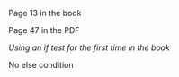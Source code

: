 Page 13 in the book

Page 47 in the PDF

*Using an if test for the first time in the book*

No else condition
